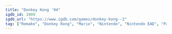 ```yaml
---
title: "Donkey Kong '94"
igdb_id: 1089
igdb_url: "https://www.igdb.com/games/donkey-kong--2"
tag: ["Remake", "Donkey Kong", "Mario", "Nintendo", "Nintendo EAD", "Pax Softonica", "Playtronic", "Platform", "Puzzle", "Arcade", "Single player", "Side view", "Action"]
---
```

